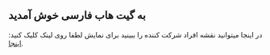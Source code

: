 ## به گیت هاب فارسی خوش آمدید

در اینجا میتوانید نقشه افراد شرکت کننده را ببینید 
برای نمایش لطفا روی لینک کلیک کنید: [اینجا](https://githubschool.github.io/open-enrollment-classes-introduction-to-github/).
